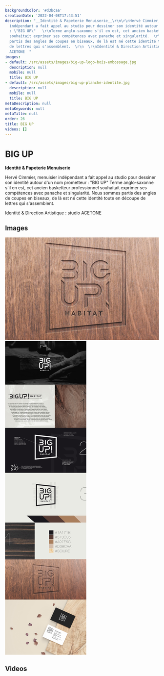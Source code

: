 ```yaml
---
backgroundColor: '#d3bcaa'
creationDate: '2022-04-08T17:43:51'
description: "__Identité & Papeterie Menuiserie__\r\n\r\nHervé Cimmier, menuisier
  indépendant a fait appel au studio pour dessiner son identité autour d'un nom prometteur
  : \"BIG UP\"   \r\nTerme anglo-saxonne s'il en est, cet ancien basketteur professionnel
  souhaitait exprimer ses compétences avec panache et singularité.  \r\nNous sommes
  partis des angles de coupes en biseaux, de là est né cette identité toute en découpe
  de lettres qui s'assemblent.  \r\n  \r\nIdentité & Direction Artistique : studio
  ACETONE  "
images:
- default: /src/assets/images/big-up-logo-bois-embossage.jpg
  description: null
  mobile: null
  title: BIG UP
- default: /src/assets/images/big-up-planche-identite.jpg
  description: null
  mobile: null
  title: BIG UP
metaDescription: null
metaKeywords: null
metaTitle: null
order: 26
title: BIG UP
videos: []
---
```


# BIG UP

__Identité & Papeterie Menuiserie__

Hervé Cimmier, menuisier indépendant a fait appel au studio pour dessiner son identité autour d'un nom prometteur : "BIG UP"
Terme anglo-saxonne s'il en est, cet ancien basketteur professionnel souhaitait exprimer ses compétences avec panache et singularité.
Nous sommes partis des angles de coupes en biseaux, de là est né cette identité toute en découpe de lettres qui s'assemblent.

Identité & Direction Artistique : studio ACETONE

## Images

![BIG UP](/src/assets/images/big-up-logo-bois-embossage.jpg)
![BIG UP](/src/assets/images/big-up-planche-identite.jpg)

## Videos
